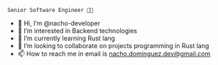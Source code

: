 
```
Senior Software Engineer 🧑‍💻
```

- 👋 Hi, I’m @nacho-developer
- 👀 I’m interested in Backend technologies 
- 🌱 I’m currently learning Rust lang
- 💞️ I’m looking to collaborate on projects programming in Rust lang
- 📫 How to reach me in email is nacho.dominguez.dev@gmail.com
